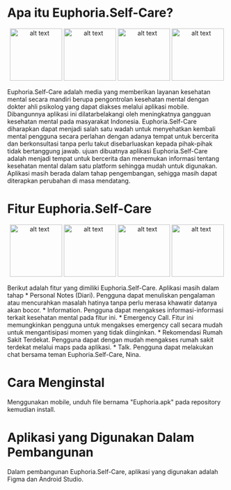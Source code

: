 # Apa itu Euphoria.Self-Care?
<p align="center">
 <img src="https://github.com/ardinadnn/Euphoria.Self-Care_Kelompok6/assets/87525325/6a95a5b9-5007-488b-aaa1-d29c18772952" alt="alt text" width="120" height="whatever">
  <img src="https://github.com/ardinadnn/Euphoria.Self-Care_Kelompok6/assets/87525325/4894f3f6-a23c-4659-aa74-941b2183ac5c" alt="alt text" width="120" height="whatever">
  <img src="https://github.com/ardinadnn/Euphoria.Self-Care_Kelompok6/assets/87525325/6297e143-d4ce-491f-af82-751ee773f8d6" alt="alt text" width="120" height="whatever">
  <img src="https://github.com/ardinadnn/Euphoria.Self-Care_Kelompok6/assets/87525325/d60a66f0-23ac-4358-beac-f6f0445432ab" alt="alt text" width="120" height="whatever">
</p>
Euphoria.Self-Care adalah media yang memberikan layanan kesehatan mental secara mandiri berupa pengontrolan kesehatan mental dengan dokter ahli psikolog yang dapat diakses melalui aplikasi mobile. Dibangunnya aplikasi ini dilatarbelakangi oleh meningkatnya gangguan kesehatan mental pada masyarakat Indonesia. Euphoria.Self-Care diharapkan dapat menjadi salah satu wadah untuk menyehatkan kembali mental pengguna secara perlahan dengan adanya tempat untuk bercerita dan berkonsultasi tanpa perlu takut disebarluaskan kepada pihak-pihak tidak bertanggung jawab. ujuan dibuatnya aplikasi Euphoria.Self-Care adalah menjadi tempat untuk bercerita dan menemukan informasi tentang kesehatan mental dalam satu platform sehingga mudah untuk digunakan.
Aplikasi masih berada dalam tahap pengembangan, sehigga masih dapat diterapkan perubahan di masa mendatang.

# Fitur Euphoria.Self-Care
<p align="center">
 <img src="https://github.com/ardinadnn/Euphoria.Self-Care_Kelompok6/assets/87525325/ca02586a-2506-4cf6-9b5e-f878b309b556" alt="alt text" width="120" height="whatever">
  <img src="https://github.com/ardinadnn/Euphoria.Self-Care_Kelompok6/assets/87525325/5501aac8-6913-4d31-a4a3-eba1ab7da050" alt="alt text" width="120" height="whatever">
  <img src="https://github.com/ardinadnn/Euphoria.Self-Care_Kelompok6/assets/87525325/4effdcbf-ccc3-4ae5-a704-0958b5250d95" alt="alt text" width="120" height="whatever">
  <img src="https://github.com/ardinadnn/Euphoria.Self-Care_Kelompok6/assets/87525325/96e2a212-3375-4dda-9c3e-7b2f40ad52ae" alt="alt text" width="120" height="whatever">
</p>
Berikut adalah fitur yang dimiliki Euphoria.Self-Care. Aplikasi masih dalam tahap
* Personal Notes (Diari). Pengguna dapat menuliskan pengalaman atau mencurahkan masalah hatinya tanpa perlu merasa khawatir datanya akan bocor.
* Information. Pengguna dapat mengakses informasi-informasi terkait kesehatan mental pada fitur ini.
* Emergency Call. Fitur ini memungkinkan pengguna untuk mengakses emergency call secara mudah untuk mengantisipasi momen yang tidak diinginkan.
* Rekomendasi Rumah Sakit Terdekat. Pengguna dapat dengan mudah mengakses rumah sakit terdekat melalui maps pada aplikasi.
* Talk. Pengguna dapat melakukan chat bersama teman Euphoria.Self-Care, Nina.

# Cara Menginstal
Menggunakan mobile, unduh file bernama "Euphoria.apk" pada repository kemudian install.

# Aplikasi yang Digunakan Dalam Pembangunan
Dalam pembangunan Euphoria.Self-Care, aplikasi yang digunakan adalah Figma dan Android Studio.

